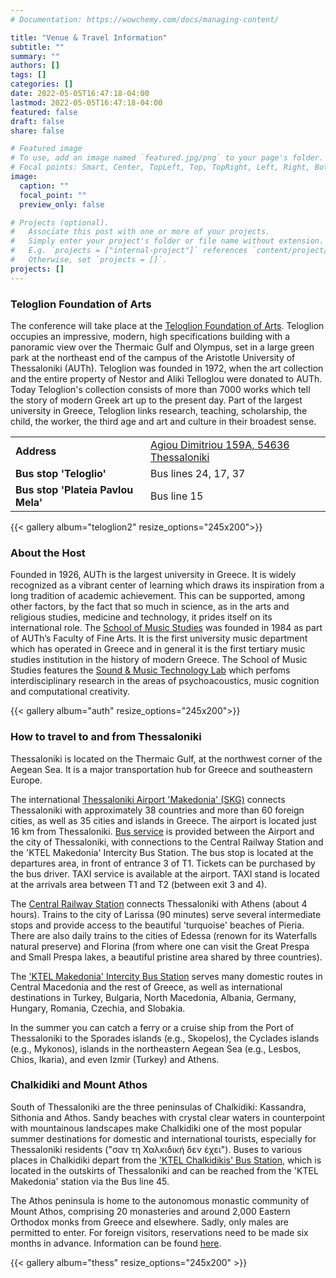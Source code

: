```yaml
---
# Documentation: https://wowchemy.com/docs/managing-content/

title: "Venue & Travel Information"
subtitle: ""
summary: ""
authors: []
tags: []
categories: []
date: 2022-05-05T16:47:18-04:00
lastmod: 2022-05-05T16:47:18-04:00
featured: false
draft: false
share: false

# Featured image
# To use, add an image named `featured.jpg/png` to your page's folder.
# Focal points: Smart, Center, TopLeft, Top, TopRight, Left, Right, BottomLeft, Bottom, BottomRight.
image:
  caption: ""
  focal_point: ""
  preview_only: false

# Projects (optional).
#   Associate this post with one or more of your projects.
#   Simply enter your project's folder or file name without extension.
#   E.g. `projects = ["internal-project"]` references `content/project/deep-learning/index.md`.
#   Otherwise, set `projects = []`.
projects: []
---
```


### Teloglion Foundation of Arts

The conference will take place at the [Teloglion Foundation of Arts](https://www.teloglion.gr/en). Teloglion occupies an impressive, modern, high specifications building with a panoramic view over the Thermaic Gulf and Olympus, set in a large green park at the northeast end of the campus of the Aristotle University of Thessaloniki (AUTh). Teloglion was founded in 1972, when the art collection and the entire property of Nestor and Aliki Telloglou were donated to AUTh. Today Teloglion's collection consists of more than 7000 works which tell the story of modern Greek art up to the present day. Part of the largest university in Greece, Teloglion links research, teaching, scholarship, the child, the worker, the third age and art and culture in their broadest sense.

| | |
| - | - |
| **Address** | [Agiou Dimitriou 159Α, 54636 Thessaloniki](https://goo.gl/maps/WHmEgnmEsoAr13bA6) |
| **Bus stop 'Teloglio'** | Bus lines 24, 17, 37 |
| **Bus stop 'Plateia Pavlou Mela'** | Bus line 15 |

{{< gallery album="teloglion2" resize_options="245x200">}} 

<!-- {{< figure src="venue/teloglion12.jpeg" alt="Teloglion Foundation of Arts exterior" width="550" >}} -->
<!-- {{< figure src="venue/teloglion14.jpeg" alt="Teloglion Foundation of Arts interior" width="450">}} -->
<!-- {{< figure src="venue/auth3.jpeg" alt="Aristotle University of Thessaloniki exterior" width="550" >}} -->

### About the Host

Founded in 1926, AUTh is the largest university in Greece. It is widely recognized as a vibrant center of learning which draws its inspiration from a long tradition of academic achievement. This can be supported, among other factors, by the fact that so much in science, as in the arts and religious studies, medicine and technology, it prides itself on its international role. The [School of Music Studies](https://www.mus.auth.gr/en/) was founded in 1984 as part of AUTh’s Faculty of Fine Arts. It is the first university music department which has operated in Greece and in general it is the first tertiary music studies institution in the history of modern Greece. The School of Music Studies features the [Sound & Music Technology Lab](https://smtl.mus.auth.gr/) which perfoms interdisciplinary research in the areas of psychoacoustics, music cognition and computational creativity.

{{< gallery album="auth" resize_options="245x200">}} 

### How to travel to and from Thessaloniki

Thessaloniki is located on the Thermaic Gulf, at the northwest corner of the Aegean Sea. It is a major transportation hub for Greece and southeastern Europe. 
<!-- Thessaloniki and also its peripheral area (Dion, Pella, Vergina) constitute points of special tourist interest, adorned by monuments from various historical periods (Ancient Greece, Roman Period, Byzantium). Chalkidiki and Pieria with their indescribable beauty and the turquoise beaches are incomparable tourist attractions. -->

The international [Thessaloniki Airport 'Makedonia' (SKG)](https://www.skg-airport.gr/en/) connects Thessaloniki with approximately 38 countries and more than 60 foreign cities, as well as 35 cities and islands in Greece. The airport is located just 16 km from Thessaloniki. [Bus service](https://oasth.gr/) is provided between the Airport and the city of Thessaloniki, with connections to the Central Railway Station and the 'KTEL Makedonia' Intercity Bus Station. The bus stop is located at the departures area, in front of entrance 3 of T1. Tickets can be purchased by the bus driver. ΤΑΧΙ service is available at the airport. TAXI stand is located at the arrivals area between T1 and T2 (between exit 3 and 4).
<!-- something about Uber or Beat? -->

The [Central Railway Station](https://www.hellenictrain.gr/en) connects Thessaloniki with Athens (about 4 hours). Trains to the city of Larissa (90 minutes) serve several intermediate stops and provide access to the beautiful 'turquoise' beaches of Pieria. There are also daily trains to the cities of Edessa (renown for its Waterfalls natural preserve) and Florina (from where one can visit the Great Prespa and Small Prespa lakes, a beautiful pristine area shared by three countries).

The ['KTEL Makedonia' Intercity Bus Station](https://ktelmacedonia.gr/en/home/) serves many domestic routes in Central Macedonia and the rest of Greece, as well as international destinations in Turkey, Bulgaria, North Macedonia, Albania, Germany, Hungary, Romania, Czechia, and Slobakia.

In the summer you can catch a ferry or a cruise ship from the Port of Thessaloniki to the Sporades islands (e.g., Skopelos), the Cyclades islands (e.g., Mykonos), islands in the northeastern Aegean Sea (e.g., Lesbos, Chios, Ikaria), and even Izmir (Turkey) and Athens.

### Chalkidiki and Mount Athos

South of Thessaloniki are the three peninsulas of Chalkidiki: Kassandra, Sithonia and Athos. Sandy beaches with crystal clear waters in counterpoint with mountainous landscapes make Chalkidiki one of the most popular summer destinations for domestic and international tourists, especially for Thessaloniki residents ("σαν τη Χαλκιδική δεν έχει"). Buses to various places in Chalkidiki depart from the ['KTEL Chalkidikis' Bus Station](https://ktel-chalkidikis.gr/en/index.html), which is located in the outskirts of Thessaloniki and can be reached from the 'KTEL Makedonia' station via the Bus line 45.

The Athos peninsula is home to the autonomous monastic community of Mount Athos, comprising 20 monasteries and around 2,000 Eastern Orthodox monks from Greece and elsewhere. Sadly, only males are permitted to enter. For foreign visitors, reservations need to be made six months in advance. Information can be found [here](https://www.agioritikiestia.gr/en/visit-mount-athos).

<!-- Dion, Pella, Vergina, Mount Olympos -->

{{< gallery album="thess" resize_options="245x200" >}}
